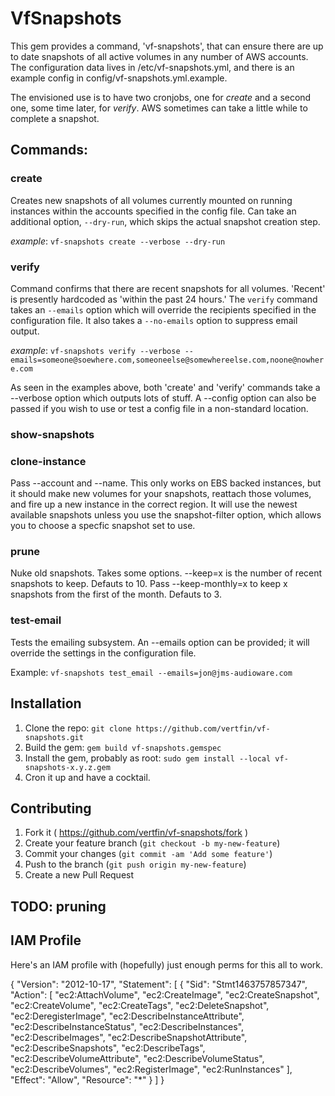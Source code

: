 # VfSnapshots

This gem provides a command, 'vf-snapshots', that can ensure there are up to date snapshots of all active volumes in any number of AWS accounts.  The configuration data lives in /etc/vf-snapshots.yml, and there is an example config in config/vf-snapshots.yml.example.

The envisioned use is to have two cronjobs, one for *create* and a second one, some time later, for *verify*.  AWS sometimes can take a little while to complete a snapshot.

## Commands:

### create

Creates new snapshots of all volumes currently mounted on running instances within the accounts specified in the config file.  Can take an additional option, `--dry-run`, which skips the actual snapshot creation step.

_example_: `vf-snapshots create --verbose --dry-run`

### verify

Command confirms that there are recent snapshots for all volumes.  'Recent' is presently hardcoded as 'within the past 24 hours.'  The `verify` command takes an `--emails` option which will override the recipients specified in the configuration file.  It also takes a `--no-emails` option to suppress email output.

_example_: `vf-snapshots verify --verbose --emails=someone@soewhere.com,someoneelse@somewhereelse.com,noone@nowhere.com`

As seen in the examples above, both 'create' and 'verify' commands take a --verbose option which outputs lots of stuff.  A --config option can also be passed if you wish to use or test a config file in a non-standard location.

### show-snapshots

### clone-instance

Pass --account and --name.  This only works on EBS backed instances, but it should make new volumes for your snapshots, reattach those volumes, and fire up a new instance in the correct region.  It will use the newest available snapshots unless you use the snapshot-filter option, which allows you to choose a specfic snapshot set to use.

### prune

Nuke old snapshots.  Takes some options.  --keep=x is the number of recent snapshots to keep.  Defauts to 10.
Pass --keep-monthly=x to keep x snapshots from the first of the month.  Defauts to 3.

### test-email

Tests the emailing subsystem.  An --emails option can be provided; it will override the settings in the configuration file.

Example: `vf-snapshots test_email --emails=jon@jms-audioware.com`

## Installation

1. Clone the repo: `git clone https://github.com/vertfin/vf-snapshots.git`
2. Build the gem: `gem build vf-snapshots.gemspec`
3. Install the gem, probably as root: `sudo gem install --local vf-snapshots-x.y.z.gem`
4. Cron it up and have a cocktail.

## Contributing

1. Fork it ( https://github.com/vertfin/vf-snapshots/fork )
2. Create your feature branch (`git checkout -b my-new-feature`)
3. Commit your changes (`git commit -am 'Add some feature'`)
4. Push to the branch (`git push origin my-new-feature`)
5. Create a new Pull Request

## TODO: pruning

## IAM Profile

Here's an IAM profile with (hopefully) just enough perms for this all to work.

{
    "Version": "2012-10-17",
    "Statement": [
        {
            "Sid": "Stmt1463757857347",
            "Action": [
                "ec2:AttachVolume",
                "ec2:CreateImage",
                "ec2:CreateSnapshot",
                "ec2:CreateVolume",
                "ec2:CreateTags",
                "ec2:DeleteSnapshot",
                "ec2:DeregisterImage",
                "ec2:DescribeInstanceAttribute",
                "ec2:DescribeInstanceStatus",
                "ec2:DescribeInstances",
                "ec2:DescribeImages",
                "ec2:DescribeSnapshotAttribute",
                "ec2:DescribeSnapshots",
                "ec2:DescribeTags",
                "ec2:DescribeVolumeAttribute",
                "ec2:DescribeVolumeStatus",
                "ec2:DescribeVolumes",
                "ec2:RegisterImage",
                "ec2:RunInstances"
            ],
            "Effect": "Allow",
            "Resource": "*"
        }
    ]
}
